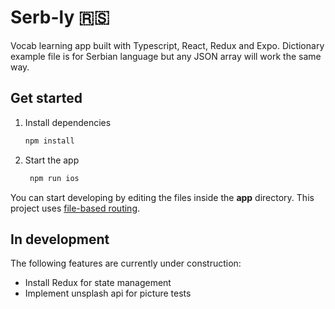 # Serb-ly 🇷🇸

Vocab learning app built with Typescript, React, Redux and Expo. Dictionary example file is for Serbian language but any JSON array will work the same way.

## Get started

1. Install dependencies

   ```bash
   npm install
   ```

2. Start the app

   ```bash
    npm run ios
   ```

You can start developing by editing the files inside the **app** directory. This project uses [file-based routing](https://docs.expo.dev/router/introduction).

## In development

The following features are currently under construction:

- Install Redux for state management
- Implement unsplash api for picture tests
